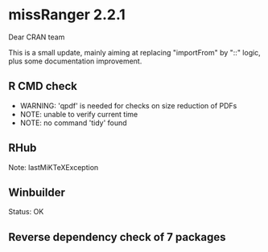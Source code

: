 # missRanger 2.2.1

Dear CRAN team

This is a small update, mainly aiming at replacing "importFrom" by "::" logic, plus
some documentation improvement.

## R CMD check

- WARNING: 'qpdf' is needed for checks on size reduction of PDFs
- NOTE: unable to verify current time
- NOTE: no command 'tidy' found

## RHub 

Note: lastMiKTeXException

## Winbuilder

Status: OK
  
## Reverse dependency check of 7 packages
